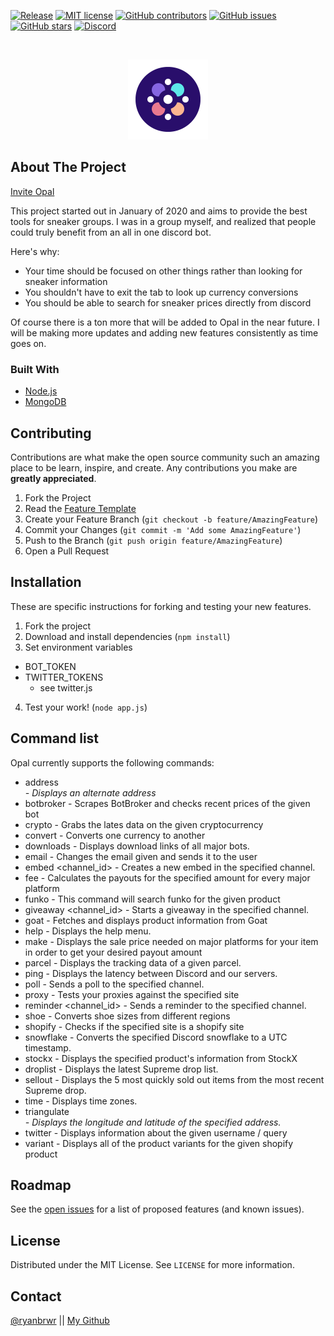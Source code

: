 [![Release](https://img.shields.io/github/release/ryanbrew/opal.svg)](https://github.com/ryanbrew/opal/releases/latest)
[![MIT license](https://img.shields.io/badge/License-MIT-blue.svg)](https://lbesson.mit-license.org/)
[![GitHub contributors](https://img.shields.io/github/contributors/ryanbrew/opal.svg)](https://github.com/ryanbrew/opal/releases/latest)
[![GitHub issues](https://img.shields.io/github/issues/ryanbrew/opal.svg)](https://GitHub.com/RyanBrew/opal/issues/)
[![GitHub stars](https://img.shields.io/github/stars/ryanbrew/opal.svg?style=social&label=Star)](https://github.com/ryanbrew/opal)
[![Discord](https://discordapp.com/api/guilds/752301663510986822/widget.png)](https://discord.gg/KgbZDrS)





<!-- PROJECT LOGO -->
<br />
<p align="center">
  <a href="https://github.com/RyanBrew/opal">
    <img src="opal_logo.png" alt="Logo" width="128" height="128">
  </a>
</p>



<!-- ABOUT THE PROJECT -->
## About The Project
[Invite Opal](https://discord.com/api/oauth2/authorize?client_id=752293928157446184&permissions=8&scope=bot)

This project started out in January of 2020 and aims to provide the best tools for sneaker groups. I was in a group myself, and realized that people could truly benefit from an all in one discord bot.  

Here's why:
* Your time should be focused on other things rather than looking for sneaker information
* You shouldn't have to exit the tab to look up currency conversions
* You should be able to search for sneaker prices directly from discord

Of course there is a ton more that will be added to Opal in the near future. I will be making more updates and adding new features consistently as time goes on.

### Built With

* [Node.js](https://nodejs.org)
* [MongoDB](https://www.mongodb.com)


<!-- CONTRIBUTING -->
## Contributing

Contributions are what make the open source community such an amazing place to be learn, inspire, and create. Any contributions you make are **greatly appreciated**.

1. Fork the Project
2. Read the [Feature Template](./template.md)
2. Create your Feature Branch (`git checkout -b feature/AmazingFeature`)
3. Commit your Changes (`git commit -m 'Add some AmazingFeature'`)
4. Push to the Branch (`git push origin feature/AmazingFeature`)
5. Open a Pull Request

## Installation

These are specific instructions for forking and testing your new features.

1. Fork the project
2. Download and install dependencies (`npm install`)
3. Set environment variables
  - BOT_TOKEN
  - TWITTER_TOKENS
    - see twitter.js
4. Test your work! (`node app.js`)


<!-- USAGE EXAMPLES -->
## Command list

Opal currently supports the following commands:

* address <address> - Displays an alternate address
* botbroker <bot> - Scrapes BotBroker and checks recent prices of the given bot
* crypto <coin> - Grabs the lates data on the given cryptocurrency
* convert <amount> <from> <to> - Converts one currency to another
* downloads - Displays download links of all major bots.
* email <email> - Changes the email given and sends it to the user
* embed <channel_id> - Creates a new embed in the specified channel.
* fee <amount> - Calculates the payouts for the specified amount for every major platform
* funko <product name> - This command will search funko for the given product
* giveaway <channel_id> - Starts a giveaway in the specified channel.
* goat <product name> - Fetches and displays product information from Goat
* help - Displays the help menu.
* make <desired amount> - Displays the sale price needed on major platforms for your item in order to get your desired payout amount
* parcel <tracking> - Displays the tracking data of a given parcel.
* ping - Displays the latency between Discord and our servers.
* poll <channelid> - Sends a poll to the specified channel.
* proxy <site> - Tests your proxies against the specified site
* reminder <channel_id> - Sends a reminder to the specified channel.
* shoe <size> <from> <to> - Converts shoe sizes from different regions
* shopify <site> - Checks if the specified site is a shopify site
* snowflake <id> - Converts the specified Discord snowflake to a UTC timestamp.
* stockx <product name> - Displays the specified product's information from StockX
* droplist - Displays the latest Supreme drop list.
* sellout - Displays the 5 most quickly sold out items from the most recent Supreme drop.
* time - Displays time zones.
* triangulate <address> - Displays the longitude and latitude of the specified address.
* twitter <username> - Displays information about the given username / query
* variant <shopify link> - Displays all of the product variants for the given shopify product

<!-- ROADMAP -->
## Roadmap

See the [open issues](https://github.com/RyanBrew/opal/issues) for a list of proposed features (and known issues).

<!-- LICENSE -->
## License
Distributed under the MIT License. See `LICENSE` for more information.

<!-- CONTACT -->
## Contact
[@ryanbrwr](https://twitter.com/ryanbrwr) || [My Github](https://github.com/RyanBrew/)
